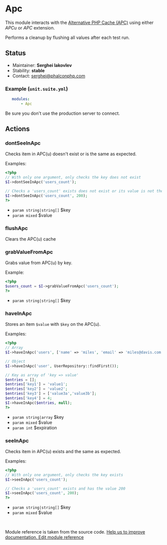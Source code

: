 # Apc


This module interacts with the [Alternative PHP Cache (APC)](https://php.net/manual/en/intro.apcu.php)
using either _APCu_ or _APC_ extension.

Performs a cleanup by flushing all values after each test run.

## Status

* Maintainer: **Serghei Iakovlev**
* Stability: **stable**
* Contact: serghei@phalconphp.com

### Example (`unit.suite.yml`)

```yaml
   modules:
       - Apc
```

Be sure you don't use the production server to connect.


## Actions

### dontSeeInApc
 
Checks item in APC(u) doesn't exist or is the same as expected.

Examples:

``` php
<?php
// With only one argument, only checks the key does not exist
$I->dontSeeInApc('users_count');

// Checks a 'users_count' exists does not exist or its value is not the one provided
$I->dontSeeInApc('users_count', 200);
?>
```

 * `param string|string[]` $key
 * `param mixed` $value


### flushApc
 
Clears the APC(u) cache


### grabValueFromApc
 
Grabs value from APC(u) by key.

Example:

``` php
<?php
$users_count = $I->grabValueFromApc('users_count');
?>
```

 * `param string|string[]` $key


### haveInApc
 
Stores an item `$value` with `$key` on the APC(u).

Examples:

```php
<?php
// Array
$I->haveInApc('users', ['name' => 'miles', 'email' => 'miles@davis.com']);

// Object
$I->haveInApc('user', UserRepository::findFirst());

// Key as array of 'key => value'
$entries = [];
$entries['key1'] = 'value1';
$entries['key2'] = 'value2';
$entries['key3'] = ['value3a','value3b'];
$entries['key4'] = 4;
$I->haveInApc($entries, null);
?>
```

 * `param string|array` $key
 * `param mixed` $value
 * `param int` $expiration


### seeInApc
 
Checks item in APC(u) exists and the same as expected.

Examples:

``` php
<?php
// With only one argument, only checks the key exists
$I->seeInApc('users_count');

// Checks a 'users_count' exists and has the value 200
$I->seeInApc('users_count', 200);
?>
```

 * `param string|string[]` $key
 * `param mixed` $value

<p>&nbsp;</p><div class="alert alert-warning">Module reference is taken from the source code. <a href="https://github.com/Codeception/Codeception/tree/2.5/src/Codeception/Module/Apc.php">Help us to improve documentation. Edit module reference</a></div>
